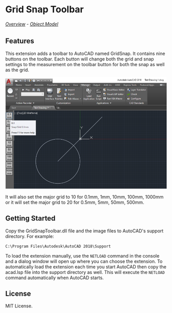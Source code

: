 ﻿# Grid Snap Toolbar
###### [Overview](./README.md) \- [Object Model](./GridSnapToolbar/Docs/ObjectModel.md)  
## Features
This extension adds a toolbar to AutoCAD named GridSnap. It contains nine buttons on the toolbar.
Each button will change both the grid and snap settings to the measurement on the toolbar button for both the snap as well as the grid.

![GridSnap Toolbar](./GridSnapToolbar/Docs/AutoCADToolbar.png "GridSnap Toolbar")

It will also set the major grid to 10 for 0.1mm, 1mm, 10mm, 100mm, 1000mm or it will set the major grid to 20 for 0.5mm, 5mm, 50mm, 500mm.

## Getting Started

Copy the GridSnapToolbar.dll file and the image files to AutoCAD's support directory. For example:

    C:\Program Files\Autodesk\AutoCAD 2018\Support

To load the extension manually, use the `NETLOAD` command in the console and a dialog window will open up where you can choose the extension.
To automatically load the extension each time you start AutoCAD then copy the acad.lsp file into the support directory as well. 
This will execute the `NETLOAD` command automatically when AutoCAD starts.

## License

MIT License.